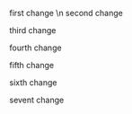 first change \n
second change

third change

fourth change

fifth change

sixth change

sevent change
